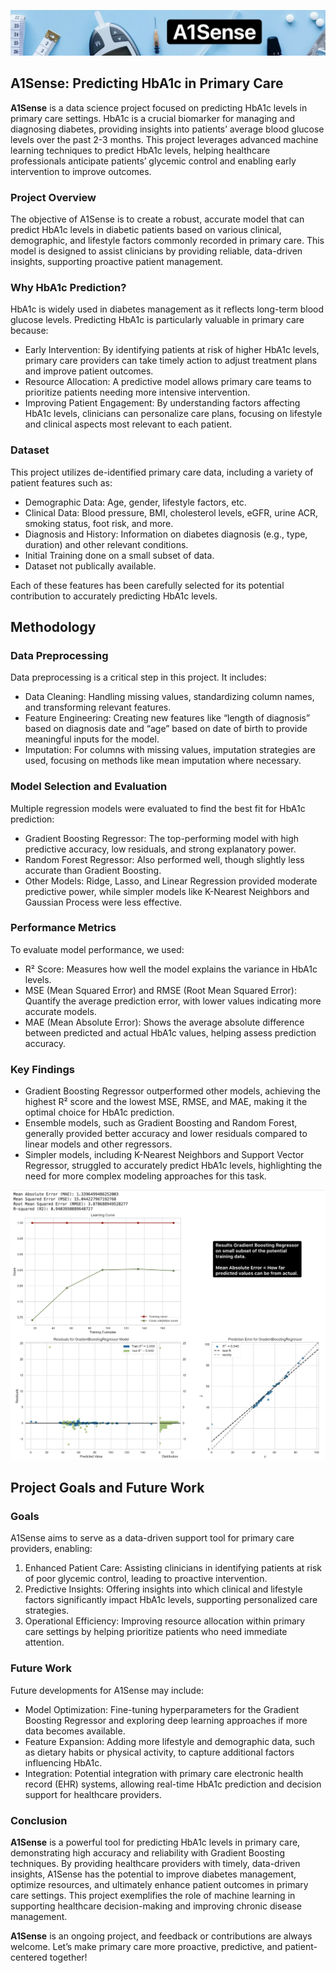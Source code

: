 ![Header Image](images/header2.png)

## A1Sense: Predicting HbA1c in Primary Care

**A1Sense** is a data science project focused on predicting HbA1c levels in primary care settings. HbA1c is a crucial biomarker for managing and diagnosing diabetes, providing insights into patients’ average blood glucose levels over the past 2-3 months. This project leverages advanced machine learning techniques to predict HbA1c levels, helping healthcare professionals anticipate patients’ glycemic control and enabling early intervention to improve outcomes.

### Project Overview

The objective of A1Sense is to create a robust, accurate model that can predict HbA1c levels in diabetic patients based on various clinical, demographic, and lifestyle factors commonly recorded in primary care. This model is designed to assist clinicians by providing reliable, data-driven insights, supporting proactive patient management.

### Why HbA1c Prediction?

HbA1c is widely used in diabetes management as it reflects long-term blood glucose levels. Predicting HbA1c is particularly valuable in primary care because:
- Early Intervention: By identifying patients at risk of higher HbA1c levels, primary care providers can take timely action to adjust treatment plans and improve patient outcomes.
- Resource Allocation: A predictive model allows primary care teams to prioritize patients needing more intensive intervention.
- Improving Patient Engagement: By understanding factors affecting HbA1c levels, clinicians can personalize care plans, focusing on lifestyle and clinical aspects most relevant to each patient.

### Dataset

This project utilizes de-identified primary care data, including a variety of patient features such as:
- Demographic Data: Age, gender, lifestyle factors, etc.
- Clinical Data: Blood pressure, BMI, cholesterol levels, eGFR, urine ACR, smoking status, foot risk, and more.
- Diagnosis and History: Information on diabetes diagnosis (e.g., type, duration) and other relevant conditions.
- Initial Training done on a small subset of data.
- Dataset not publically available.

Each of these features has been carefully selected for its potential contribution to accurately predicting HbA1c levels.

## Methodology

### Data Preprocessing

Data preprocessing is a critical step in this project. It includes:
- Data Cleaning: Handling missing values, standardizing column names, and transforming relevant features.
- Feature Engineering: Creating new features like “length of diagnosis” based on diagnosis date and “age” based on date of birth to provide meaningful inputs for the model.
- Imputation: For columns with missing values, imputation strategies are used, focusing on methods like mean imputation where necessary.

### Model Selection and Evaluation

Multiple regression models were evaluated to find the best fit for HbA1c prediction:
- Gradient Boosting Regressor: The top-performing model with high predictive accuracy, low residuals, and strong explanatory power.
- Random Forest Regressor: Also performed well, though slightly less accurate than Gradient Boosting.
- Other Models: Ridge, Lasso, and Linear Regression provided moderate predictive power, while simpler models like K-Nearest Neighbors and Gaussian Process were less effective.

### Performance Metrics

To evaluate model performance, we used:
- R² Score: Measures how well the model explains the variance in HbA1c levels.
- MSE (Mean Squared Error) and RMSE (Root Mean Squared Error): Quantify the average prediction error, with lower values indicating more accurate models.
- MAE (Mean Absolute Error): Shows the average absolute difference between predicted and actual HbA1c values, helping assess prediction accuracy.

### Key Findings

- Gradient Boosting Regressor outperformed other models, achieving the highest R² score and the lowest MSE, RMSE, and MAE, making it the optimal choice for HbA1c prediction.
- Ensemble models, such as Gradient Boosting and Random Forest, generally provided better accuracy and lower residuals compared to linear models and other regressors.
- Simpler models, including K-Nearest Neighbors and Support Vector Regressor, struggled to accurately predict HbA1c levels, highlighting the need for more complex modeling approaches for this task.

![metrics](images/r2.png)

## Project Goals and Future Work

### Goals

A1Sense aims to serve as a data-driven support tool for primary care providers, enabling:
1.	Enhanced Patient Care: Assisting clinicians in identifying patients at risk of poor glycemic control, leading to proactive intervention.
2.	Predictive Insights: Offering insights into which clinical and lifestyle factors significantly impact HbA1c levels, supporting personalized care strategies.
3.	Operational Efficiency: Improving resource allocation within primary care settings by helping prioritize patients who need immediate attention.

### Future Work

Future developments for A1Sense may include:
- Model Optimization: Fine-tuning hyperparameters for the Gradient Boosting Regressor and exploring deep learning approaches if more data becomes available.
- Feature Expansion: Adding more lifestyle and demographic data, such as dietary habits or physical activity, to capture additional factors influencing HbA1c.
- Integration: Potential integration with primary care electronic health record (EHR) systems, allowing real-time HbA1c prediction and decision support for healthcare providers.

### Conclusion

**A1Sense** is a powerful tool for predicting HbA1c levels in primary care, demonstrating high accuracy and reliability with Gradient Boosting techniques. By providing healthcare providers with timely, data-driven insights, A1Sense has the potential to improve diabetes management, optimize resources, and ultimately enhance patient outcomes in primary care settings. This project exemplifies the role of machine learning in supporting healthcare decision-making and improving chronic disease management.

**A1Sense** is an ongoing project, and feedback or contributions are always welcome. Let’s make primary care more proactive, predictive, and patient-centered together!
